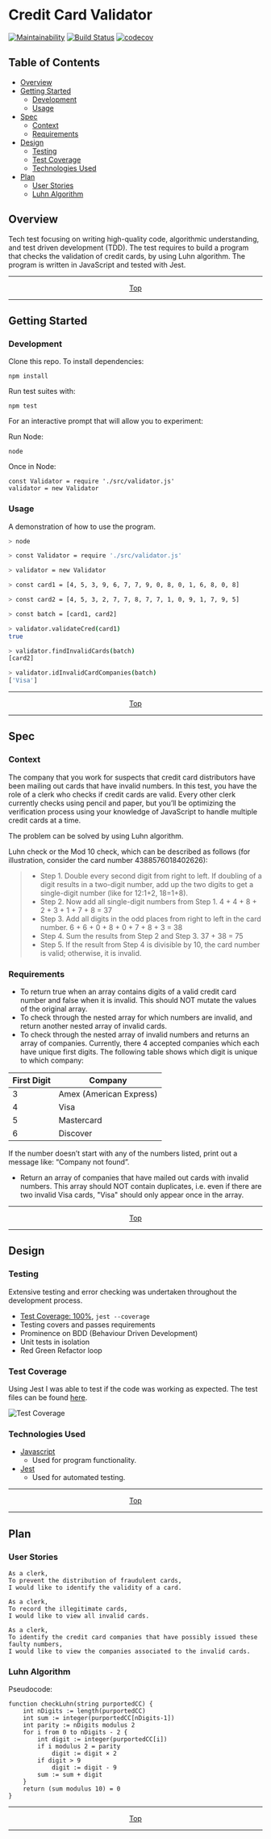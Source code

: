 # Credit Card Validator

[![Maintainability](https://api.codeclimate.com/v1/badges/d912c6aebd2b35b423c5/maintainability)](https://codeclimate.com/github/jasonrowsell/credit-card-validator/maintainability) [![Build Status](https://travis-ci.com/jasonrowsell/credit-card-validator.svg?branch=main)](https://travis-ci.com/jasonrowsell/credit-card-validator) [![codecov](https://codecov.io/gh/jasonrowsell/credit-card-validator/branch/main/graph/badge.svg?token=PdHt7O9R86)](https://codecov.io/gh/jasonrowsell/credit-card-validator)

<!-- Talbe of Contents -->

## Table of Contents

- [Overview](#overview)
- [Getting Started](#getting-started)
  - [Development](#development)
  - [Usage](#usage)
- [Spec](#spec)
  - [Context](#context)
  - [Requirements](#requirements)
- [Design](#design)
  - [Testing](#testing)
  - [Test Coverage](#test-coverage)
  - [Technologies Used](#technologies-used)
- [Plan](#plan)
  - [User Stories](#user-stories)
  - [Luhn Algorithm](#luhn-algorithm)

<!-- Overview -->

## Overview

Tech test focusing on writing high-quality code, algorithmic understanding, and test driven development (TDD).
The test requires to build a program that checks the validation of credit cards, by using Luhn algorithm. The program
is written in JavaScript and tested with Jest.

<div align="center">

---

[Top](#table-of-contents)

---

</div>

<!-- Getting Started -->

## Getting Started

### Development

Clone this repo.
To install dependencies:

```shell
npm install
```

Run test suites with:

```shell
npm test
```

For an interactive prompt that will allow you to experiment:

Run Node:

```shell
node
```

Once in Node:

```node
const Validator = require './src/validator.js'
validator = new Validator
```

### Usage

A demonstration of how to use the program.

```sh
> node

> const Validator = require './src/validator.js'

> validator = new Validator

> const card1 = [4, 5, 3, 9, 6, 7, 7, 9, 0, 8, 0, 1, 6, 8, 0, 8]

> const card2 = [4, 5, 3, 2, 7, 7, 8, 7, 7, 1, 0, 9, 1, 7, 9, 5]

> const batch = [card1, card2]

> validator.validateCred(card1)
true

> validator.findInvalidCards(batch)
[card2]

> validator.idInvalidCardCompanies(batch)
['Visa']
```

<div align="center">

---

[Top](#table-of-contents)

---

</div>

<!-- Spec -->

## Spec

### Context

The company that you work for suspects that credit card distributors have been mailing out cards that have invalid numbers. In this test, you have the role of a clerk who checks if credit cards are valid. Every other clerk currently checks using pencil and paper, but you’ll be optimizing the verification process using your knowledge of JavaScript to handle multiple credit cards at a time.

The problem can be solved by using Luhn algorithm.

Luhn check or the Mod 10 check, which can be described as follows (for illustration,
consider the card number 4388576018402626):

> - Step 1. Double every second digit from right to left. If doubling of a digit results in a
>   two-digit number, add up the two digits to get a single-digit number (like for 12:1+2, 18=1+8).
> - Step 2. Now add all single-digit numbers from Step 1.
>   4 + 4 + 8 + 2 + 3 + 1 + 7 + 8 = 37
> - Step 3. Add all digits in the odd places from right to left in the card number.
>   6 + 6 + 0 + 8 + 0 + 7 + 8 + 3 = 38
> - Step 4. Sum the results from Step 2 and Step 3.
>   37 + 38 = 75
> - Step 5. If the result from Step 4 is divisible by 10, the card number is valid; otherwise, it is invalid.

### Requirements

- To return true when an array contains digits of a valid credit card number and false when it is invalid. This should NOT mutate the values of the original array.
- To check through the nested array for which numbers are invalid, and return another nested array of invalid cards.
- To check through the nested array of invalid numbers and returns an array of companies.
  Currently, there 4 accepted companies which each have unique first digits. The following table shows which digit is unique to which company:

| First Digit | Company                 |
| ----------- | ----------------------- |
| 3           | Amex (American Express) |
| 4           | Visa                    |
| 5           | Mastercard              |
| 6           | Discover                |

If the number doesn’t start with any of the numbers listed, print out a message like: “Company not found”.

- Return an array of companies that have mailed out cards with invalid numbers. This array should NOT contain duplicates, i.e. even if there are two invalid Visa cards, "Visa" should only appear once in the array.

<div align="center">

---

[Top](#table-of-contents)

---

</div>

<!-- Design -->

## Design

### Testing

Extensive testing and error checking was undertaken throughout the development process.

- [Test Coverage: 100%](#test-coverage), `jest --coverage`
- Testing covers and passes requirements
- Prominence on BDD (Behaviour Driven Development)
- Unit tests in isolation
- Red Green Refactor loop

### Test Coverage

Using Jest I was able to test if the code was working as expected. The test files can be found [here](__tests__).

![Test Coverage](./images/tests.png)

### Technologies Used

- [Javascript](https://developer.mozilla.org/en-US/docs/Web/JavaScript)
  - Used for program functionality.
- [Jest](https://jestjs.io/)
  - Used for automated testing.

<div align="center">

---

[Top](#table-of-contents)

---

</div>

<!-- Plan -->

## Plan

### User Stories

```
As a clerk,
To prevent the distribution of fraudulent cards,
I would like to identify the validity of a card.
```

```
As a clerk,
To record the illegitimate cards,
I would like to view all invalid cards.
```

```
As a clerk,
To identify the credit card companies that have possibly issued these faulty numbers,
I would like to view the companies associated to the invalid cards.
```

### Luhn Algorithm

Pseudocode:

```
function checkLuhn(string purportedCC) {
    int nDigits := length(purportedCC)
    int sum := integer(purportedCC[nDigits-1])
    int parity := nDigits modulus 2
    for i from 0 to nDigits - 2 {
        int digit := integer(purportedCC[i])
        if i modulus 2 = parity
            digit := digit × 2
        if digit > 9
            digit := digit - 9
        sum := sum + digit
    }
    return (sum modulus 10) = 0
}
```

<div align="center">

---

[Top](#table-of-contents)

---

</div>
